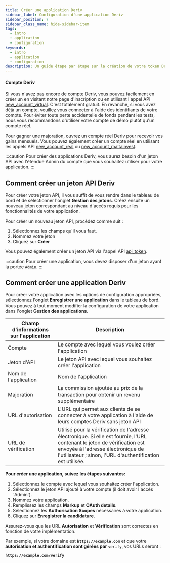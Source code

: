 ```yaml
---
title: Créer une application Deriv
sidebar_label: Configuration d'une application Deriv
sidebar_position: 7
sidebar_class_name: hide-sidebar-item
tags:
  - intro
  - application
  - configuration
keywords:
  - intro
  - application
  - configuration
description: Un guide étape par étape sur la création de votre token Deriv API et la construction de votre application de trading avec l'aide de notre API de trading. En savoir plus.
---
```


#### Compte Deriv

Si vous n'avez pas encore de compte Deriv, vous pouvez facilement en créer un en visitant notre page d'inscription ou en utilisant l'appel API <a href="/api-explorer#new_account_virtual" target="_blank" rel="noopener noreferrer">new_account_virtual</a>. C'est totalement gratuit. En revanche, si vous avez déjà un compte, veuillez vous connecter à l'aide des identifiants de votre compte. Pour éviter toute perte accidentelle de fonds pendant les tests, nous vous recommandons d'utiliser votre compte de démo plutôt qu'un compte réel.

Pour gagner une majoration, ouvrez un compte réel Deriv pour recevoir vos gains mensuels. Vous pouvez également créer un compte réel en utilisant les appels API <a href="/api-explorer#new_account_real" target="_blank" rel="noopener noreferrer">new_account_real</a> ou <a href="/api-explorer#new_account_maltainvest" target="_blank" rel="noopener noreferrer">new_account_maltainvest</a>.

:::caution
Pour créer des applications Deriv, vous aurez besoin d'un jeton API avec l'étendue Admin du compte que vous souhaitez utiliser pour votre application.
:::

## Comment créer un jeton API Deriv

Pour créer votre jeton API, il vous suffit de vous rendre dans le tableau de bord et de sélectionner l'onglet **Gestion des jetons**. Créez ensuite un nouveau jeton correspondant au niveau d'accès requis pour les fonctionnalités de votre application.

Pour créer un nouveau jeton API, procédez comme suit :

1. Sélectionnez les champs qu'il vous faut.
2. Nommez votre jeton
3. Cliquez sur **Créer**

Vous pouvez également créer un jeton API via l'appel API <a href="/api-explorer#api_token" target="_blank" rel="noopener noreferrer">api_token</a>.

:::caution
Pour créer une application, vous devez disposer d'un jeton ayant la portée `Admin`.
:::

## Comment créer une application Deriv

Pour créer votre application avec les options de configuration appropriées, sélectionnez l'onglet **Enregistrer une application** dans le tableau de bord. Vous pouvez à tout moment modifier la configuration de votre application dans l'onglet **Gestion des applications**.

| Champ d'informations sur l'application | Description                                                                                                                                                                                                                                                 |
| -------------------------------------- | ----------------------------------------------------------------------------------------------------------------------------------------------------------------------------------------------------------------------------------------------------------- |
| Compte                                 | Le compte avec lequel vous voulez créer l'application                                                                                                                                                                                                       |
| Jeton d'API                            | Le jeton API avec lequel vous souhaitez créer l'application                                                                                                                                                                                                 |
| Nom de l'application                   | Nom de l'application                                                                                                                                                                                                                                        |
| Majoration                             | La commission ajoutée au prix de la transaction pour obtenir un revenu supplémentaire                                                                                                                                                                       |
| URL d'autorisation                     | L'URL qui permet aux clients de se connecter à votre application à l'aide de leurs comptes Deriv sans jeton API                                                                                                                                             |
| URL de vérification                    | Utilisé pour la vérification de l'adresse électronique. Si elle est fournie, l'URL contenant le jeton de vérification est envoyée à l'adresse électronique de l'utilisateur ; sinon, l'URL d'authentification est utilisée. |

**Pour créer une application, suivez les étapes suivantes:**

1. Sélectionnez le compte avec lequel vous souhaitez créer l'application.
2. Sélectionnez le jeton API ajouté à votre compte (il doit avoir l'accès \`Admin\`).
3. Nommez votre application.
4. Remplissez les champs **Markup** et **OAuth details**.
5. Sélectionnez les **Authorisation Scopes** nécessaires à votre application.
6. Cliquez sur **Enregistrer la candidature**.

Assurez-vous que les URL **Autorisation** et **Vérification** sont correctes en fonction de votre implémentation.

Par exemple, si votre domaine est **`https://example.com`** et que votre **autorisation et authentification sont gérées par** `verify`, vos URLs seront :

**`https://example.com/verify`**
